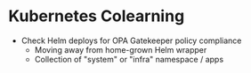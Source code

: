 # Kubernetes Colearning

* Check Helm deploys for OPA Gatekeeper policy compliance
  * Moving away from home-grown Helm wrapper
  * Collection of "system" or "infra" namespace / apps

